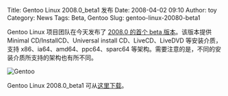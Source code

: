 Title: Gentoo Linux 2008.0_beta1 发布
Date: 2008-04-02 09:10
Author: toy
Category: News
Tags: Beta, Gentoo
Slug: gentoo-linux-20080-beta1

Gentoo Linux 项目团队在今天发布了 [2008.0 的首个 beta
版本](http://www.gentoo.org/news/20080401-release-beta1.xml)。该版本提供
Minimal CD/InstallCD、Universal install CD、LiveCD、LiveDVD
等安装介质，支持 x86、ia64、amd64、ppc64、sparc64
等架构。需要注意的是，不同的安装介质所支持的架构也有所不同。

![Gentoo](http://i.linuxtoy.org/i/2007/05/gentoo.jpg)

Gentoo Linux 2008.0\_beta1
可从[这里下载](http://www.gentoo.org/main/en/where.xml)。
